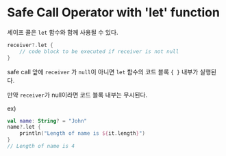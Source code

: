# Safe Call Operator with 'let' function

세이프 콜은 `let` 함수와 함께 사용될 수 있다.

```kotlin
receiver?.let {
    // code block to be executed if receiver is not null
}
```

safe call 앞에 `receiver` 가 `null`이 아니면 `let` 함수의 코드 블록 `{ }` 내부가 실행된다.

만약 `receiver`가 null이라면 코드 블록 내부는 무시된다.

ex)

```kotlin
val name: String? = "John"
name?.let {
    println("Length of name is ${it.length}")
}
// Length of name is 4
```